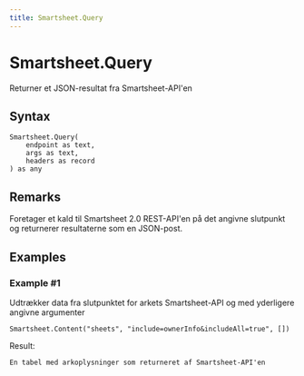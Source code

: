 ```yaml
---
title: Smartsheet.Query
---
```


# Smartsheet.Query


Returner et JSON-resultat fra Smartsheet-API&#39;en


## Syntax

```powerquery
Smartsheet.Query(
    endpoint as text,
    args as text,
    headers as record
) as any
```


## Remarks

Foretager et kald til Smartsheet 2.0 REST-API'en på det angivne slutpunkt og returnerer resultaterne som en JSON-post.


## Examples

### Example #1 
Udtrækker data fra slutpunktet for arkets Smartsheet-API og med yderligere angivne argumenter
```powerquery
Smartsheet.Content("sheets", "include=ownerInfo&includeAll=true", [])
```

Result: 
```powerquery
En tabel med arkoplysninger som returneret af Smartsheet-API'en
```



